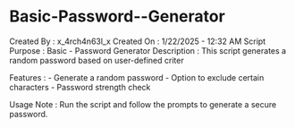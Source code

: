 # Basic-Password--Generator
Created By     : x_4rch4n63l_x
Created On     : 1/22/2025 - 12:32 AM
Script Purpose : Basic - Password Generator
Description    : This script generates a random password based on user-defined criter
                                                 
Features       : - Generate a random password
                 - Option to exclude certain characters
                 - Password strength check
                 
                 
Usage Note     : Run the script and follow the prompts to generate a secure password.
